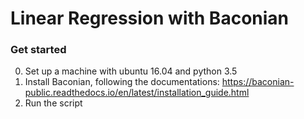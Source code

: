 # Linear Regression with Baconian

### Get started
0. Set up a machine with ubuntu 16.04 and python 3.5
1. Install Baconian, following the documentations: https://baconian-public.readthedocs.io/en/latest/installation_guide.html
2. Run the script
